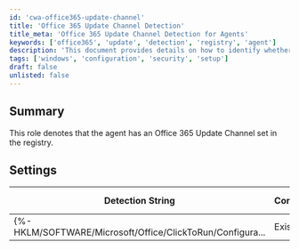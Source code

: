 ```yaml
---
id: 'cwa-office365-update-channel'
title: 'Office 365 Update Channel Detection'
title_meta: 'Office 365 Update Channel Detection for Agents'
keywords: ['office365', 'update', 'detection', 'registry', 'agent']
description: 'This document provides details on how to identify whether an agent has an Office 365 Update Channel set in the registry, including the detection string and applicable operating systems.'
tags: ['windows', 'configuration', 'security', 'setup']
draft: false
unlisted: false
---
```

## Summary

This role denotes that the agent has an Office 365 Update Channel set in the registry.

## Settings

| Detection String                                          | Comparator | Result | Applicable OS |
|----------------------------------------------------------|------------|--------|----------------|
| {%-HKLM/SOFTWARE/Microsoft/Office/ClickToRun/Configura... | Exists     |        | Windows OS     |




